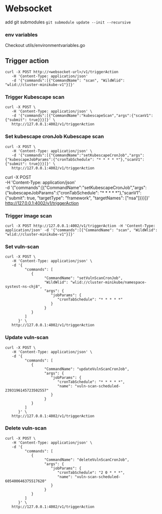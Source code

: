 # Websocket
add git submodules
```git submodule update --init --recursive```


### env variables

Checkout utils/environmentvariables.go

## Trigger action

```
curl -X POST http://<websocket-url>/v1/triggerAction
   -H 'Content-Type: application/json'
   -d '{"commands":[{"CommandName": "scan", "WildWlid": "wlid://cluster-minikube-v1"}]}'
```

### Trigger Kubescape scan

```
curl -X POST \
   -H 'Content-Type: application/json' \
   -d '{"commands":[{"CommandName":"kubescapeScan","args":{"scanV1": {"submit": true}}}]}' \
   http://127.0.0.1:4002/v1/triggerAction
```

### Set kubescape cronJob Kubescape scan

```
curl -X POST \
   -H 'Content-Type: application/json' \
   -d '{"commands":[{"CommandName":"setKubescapeCronJob","args":{"kubescapeJobParams":{"cronTabSchedule": "* * * * *"},"scanV1": {"submit": true}}}]}' \
   http://127.0.0.1:4002/v1/triggerAction
```

curl -X POST \
   -H 'Content-Type: application/json' \
   -d '{"commands":[{"CommandName":"setKubescapeCronJob","args":{"kubescapeJobParams":{"cronTabSchedule": "* * * * *"},"scanV1": {"submit": true, "targetType": "framework", "targetNames": ["nsa"]}}}]}' \
   http://127.0.0.1:4002/v1/triggerAction
### Trigger image scan

```
curl -X POST http://127.0.0.1:4002/v1/triggerAction -H 'Content-Type: application/json' -d '{"commands":[{"CommandName": "scan", "WildWlid": "wlid://cluster-minikube-v1"}]}'
```
   
### Set vuln-scan 
```
curl -X POST \
   -H 'Content-Type: application/json' \
   -d '{
         "commands": [
            {
                  "CommandName": "setVulnScanCronJob",
                  "WildWlid": "wlid://cluster-minikube/namespace-systest-ns-chj8",
                  "args": {
                     "jobParams": {
                        "cronTabSchedule": "* * * * *"
                     }
                  }
            }
         ]
      }' \
   http://127.0.0.1:4002/v1/triggerAction
```

### Update vuln-scan 
```
curl -X POST \
   -H 'Content-Type: application/json' \
   -d '{
         "commands": [
            {
                  "CommandName": "updateVulnScanCronJob",
                  "args": {
                     "jobParams": {
                        "cronTabSchedule": "* * * * *",
                        "name": "vuln-scan-scheduled-2393196145723502557"
                     }
                  }
            }
         ]
      }' \
   http://127.0.0.1:4002/v1/triggerAction
```

### Delete vuln-scan 
```
curl -X POST \
   -H 'Content-Type: application/json' \
   -d '{
         "commands": [
            {
                  "CommandName": "deleteVulnScanCronJob",
                  "args": {
                     "jobParams": {
                        "cronTabSchedule": "2 0 * * *",
                        "name": "vuln-scan-scheduled-605400646375517620"
                     }
                  }
            }
         ]
      }' \
   http://127.0.0.1:4002/v1/triggerAction
```